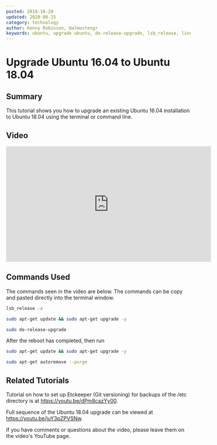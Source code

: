 ```yaml
---
posted: 2018-10-20
updated: 2020-08-25
category: technology
author: Kenny Robinson, @almostengr
keywords: ubuntu, upgrade ubuntu, do-release-upgrade, lsb_release, linux upgrade, debian upgrade
---
```


# Upgrade Ubuntu 16.04 to Ubuntu 18.04

## Summary

This tutorial shows you how to upgrade an existing Ubuntu 16.04 installation to Ubuntu 18.04 using the terminal or command line. 

## Video

<iframe width="560" height="315" src="https://www.youtube.com/embed/p08ZK-QrRmE" frameborder="0" 
allow="autoplay; encrypted-media" allowfullscreen></iframe>

## Commands Used

The commands seen in the video are below. The commands can be copy and pasted directly into the terminal window.

```bash 
lsb_release -a

sudo apt-get update && sudo apt-get upgrade -y

sudo do-release-upgrade 
```

After the reboot has completed, then run

```bash 
sudo apt-get update && sudo apt-get upgrade -y

sudo apt-get autoremove --purge
```

## Related Tutorials

Tutorial on how to set up Etckeeper (Git versioning) for backups of the /etc directory is at 
<a href="https://youtu.be/dPm8cazYy00" target="_blank">https://youtu.be/dPm8cazYy00</a>.

Full sequence of the Ubuntu 18.04 upgrade can be viewed at 
<a href="https://youtu.be/juY3pZPVSNw" target="_blank">https://youtu.be/juY3pZPVSNw</a>.

If you have comments or questions about the video, please leave them on the video's YouTube page.
